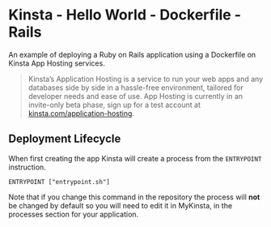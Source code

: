 # Kinsta - Hello World - Dockerfile - Rails
An example of deploying a Ruby on Rails application using a Dockerfile on Kinsta App Hosting services.

> Kinsta’s Application Hosting is a service to run your web apps and any databases side by side in a hassle-free environment, tailored for developer needs and ease of use. App 
Hosting is currently in an invite-only beta phase, sign up for a test account at [kinsta.com/application-hosting](https://kinsta.com/application-hosting/).

## Deployment Lifecycle
When first creating the app Kinsta will create a process from the `ENTRYPOINT` instruction. 
```
ENTRYPOINT ["entrypoint.sh"]
```

Note that if you change this command in the repository the process will **not** be changed by default so you will need to edit it in MyKinsta, in the processes section for your 
application.


